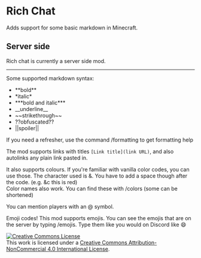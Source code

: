 # Rich Chat
Adds support for some basic markdown in Minecraft.
## Server side
Rich chat is currently a server side mod.

---

Some supported markdown syntax:
- \*\*bold\*\*
- \*italic\*
- \*\*\*bold and italic\*\*\*
- \_\_underline\_\_
- \~\~strikethrough\~\~
- ??obfuscated??
- ||spoiler||

If you need a refresher, use the command /formatting to get formatting help 

The mod supports links with titles `[Link title](link URL)`, and also autolinks any plain link pasted in. 

It also supports colours. If you're familiar with vanilla color codes, you can use those. The character used is &. You have to add a space though after the code. (e.g. &c this is red)
<br>
Color names also work. You can find these with /colors (some can be shortened)

You can mention players with an @ symbol.

Emoji codes! This mod supports emojis. You can see the emojis that are on the server by typing /emojis. Type them like you would on Discord like :smile:


<a rel="license" href="http://creativecommons.org/licenses/by-nc/4.0/"><img alt="Creative Commons License" style="border-width:0" src="https://i.creativecommons.org/l/by-nc/4.0/88x31.png" /></a><br />This work is licensed under a <a rel="license" href="http://creativecommons.org/licenses/by-nc/4.0/">Creative Commons Attribution-NonCommercial 4.0 International License</a>.